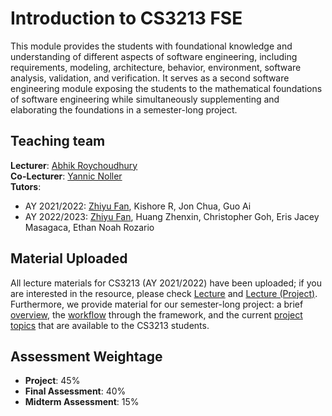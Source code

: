 # Introduction to CS3213 FSE

<!--## Module Description-->

This module provides the students with foundational knowledge and understanding of different aspects of software engineering, including requirements, modeling, architecture, behavior, environment, software analysis, validation, and verification. It serves as a second software engineering module exposing the students to the mathematical foundations of software engineering while simultaneously supplementing and elaborating the foundations in a semester-long project.
 
## Teaching team
**Lecturer**: [Abhik Roychoudhury](https://abhikrc.com/)  
**Co-Lecturer**: [Yannic Noller](https://yannicnoller.github.io/)  
**Tutors**:

- AY 2021/2022: [Zhiyu Fan](https://zhiyufan.github.io/), Kishore R, Jon Chua, Guo Ai
- AY 2022/2023: [Zhiyu Fan](https://zhiyufan.github.io/), Huang Zhenxin, Christopher Goh, Eris Jacey Masagaca, Ethan Noah Rozario

## Material Uploaded

All lecture materials for CS3213 (AY 2021/2022) have been uploaded; if you are interested in the resource, please check [Lecture](lecture.md) and [Lecture (Project)](lecture_p.md). Furthermore, we provide material for our semester-long project: a brief [overview](project/intro.md), the [workflow](project/workflow.md) through the framework, and the current [project topics](project/topics.md) that are available to the CS3213 students.

## Assessment Weightage

- **Project**: 45%
- **Final Assessment**: 40%
- **Midterm Assessment**: 15%